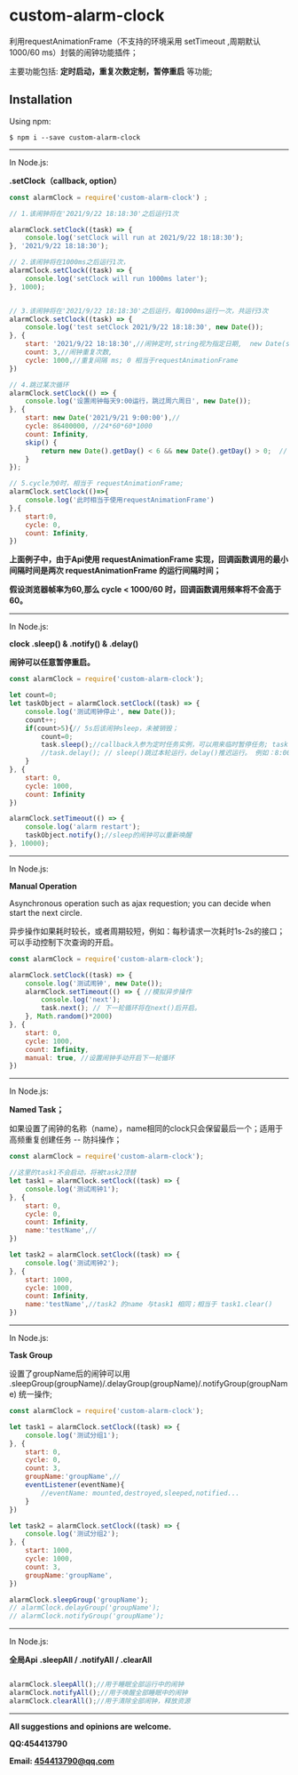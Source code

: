 # custom-alarm-clock

利用requestAnimationFrame（不支持的环境采用 setTimeout ,周期默认 1000/60 ms）封裝的闹钟功能插件；

主要功能包括: **定时启动，重复次数定制，暂停重启** 等功能;

## Installation

Using npm:

```shell
$ npm i --save custom-alarm-clock
```

------------


In Node.js:

**.setClock（callback, option）**

```js
const alarmClock = require('custom-alarm-clock') ;

// 1.该闹钟将在'2021/9/22 18:18:30'之后运行1次

alarmClock.setClock((task) => {
    console.log('setClock will run at 2021/9/22 18:18:30');
}, '2021/9/22 18:18:30');

// 2.该闹钟将在1000ms之后运行1次，
alarmClock.setClock((task) => {
    console.log('setClock will run 1000ms later');
}, 1000);


// 3.该闹钟将在'2021/9/22 18:18:30'之后运行，每1000ms运行一次，共运行3次
alarmClock.setClock((task) => {
    console.log('test setClock 2021/9/22 18:18:30', new Date());
}, {
    start: '2021/9/22 18:18:30',//闹钟定时,string视为指定日期,  new Date(start)，number视作延迟 start ms
    count: 3,//闹钟重复次数,
    cycle: 1000,//重复间隔 ms; 0 相当于requestAnimationFrame
})

// 4.跳过某次循环
alarmClock.setClock(() => {
    console.log('设置闹钟每天9:00运行，跳过周六周日', new Date());
}, {
    start: new Date('2021/9/21 9:00:00'),//
    cycle: 86400000, //24*60*60*1000
    count: Infinity,
    skip() {
        return new Date().getDay() < 6 && new Date().getDay() > 0;  // 周六周日跳过
    }
});

// 5.cycle为0时，相当于 requestAnimationFrame;
alarmClock.setClock(()=>{
    console.log('此时相当于使用requestAnimationFrame')
},{
    start:0,
    cycle: 0,
    count: Infinity,
})
```
**上面例子中，由于Api使用 requestAnimationFrame 实现，回调函数调用的最小间隔时间是两次 requestAnimationFrame 的运行间隔时间；**

**假设浏览器帧率为60,那么 cycle < 1000/60 时，回调函数调用频率将不会高于60。**

------------


In Node.js:

**clock    .sleep() & .notify() & .delay()**

**闹钟可以任意暂停重启。**

```js
const alarmClock = require('custom-alarm-clock');

let count=0;
let taskObject = alarmClock.setClock((task) => {
    console.log('测试闹钟停止', new Date());
    count++;
    if(count>5){// 5s后该闹钟sleep，未被销毁；
        count=0;
        task.sleep();//callback入参为定时任务实例，可以用来临时暂停任务; task === taskObject;
        //task.delay(); // sleep()跳过本轮运行，delay()推迟运行。 例如：8:00闹钟，今天sleep掉，1小时后notify，明天依然8:00响；8:00的闹钟delay后，1小时后notify；则明天9:00才响；
    }
}, {
    start: 0,
    cycle: 1000,
    count: Infinity
})

alarmClock.setTimeout(() => {
    console.log('alarm restart');
    taskObject.notify();//sleep的闹钟可以重新唤醒
}, 10000);

```

------------


In Node.js:

**Manual Operation**

Asynchronous operation such as ajax requestion; you can decide when start the next circle.

异步操作如果耗时较长，或者周期较短，例如：每秒请求一次耗时1s-2s的接口；可以手动控制下次查询的开启。

```js
const alarmClock = require('custom-alarm-clock');

alarmClock.setClock((task) => {
    console.log('测试闹钟', new Date());
    alarmClock.setTimeout(() => { //模拟异步操作
        console.log('next');
        task.next(); // 下一轮循环将在next()后开启。
    }, Math.random()*2000)
}, {
    start: 0,
    cycle: 1000, 
    count: Infinity,
    manual: true, //设置闹钟手动开启下一轮循环
})

```


------------


In Node.js:

**Named Task；**

如果设置了闹钟的名称（name），name相同的clock只会保留最后一个；适用于高频重复创建任务 -- 防抖操作；

```js
const alarmClock = require('custom-alarm-clock');

//这里的task1不会启动，将被task2顶替
let task1 = alarmClock.setClock((task) => {
    console.log('测试闹钟1');
}, {
    start: 0,
    cycle: 0, 
    count: Infinity,
    name:'testName',//
})

let task2 = alarmClock.setClock((task) => {
    console.log('测试闹钟2');
}, {
    start: 1000,
    cycle: 1000, 
    count: Infinity,
    name:'testName',//task2 的name 与task1 相同；相当于 task1.clear()
})


```

------------



In Node.js:

**Task Group**

设置了groupName后的闹钟可以用 .sleepGroup(groupName)/.delayGroup(groupName)/.notifyGroup(groupName) 统一操作;

```js
const alarmClock = require('custom-alarm-clock');

let task1 = alarmClock.setClock((task) => {
    console.log('测试分组1');
}, {
    start: 0,
    cycle: 0, 
    count: 3,
    groupName:'groupName',//
    eventListener(eventName){
        //eventName: mounted,destroyed,sleeped,notified...
    }
})

let task2 = alarmClock.setClock((task) => {
    console.log('测试分组2');
}, {
    start: 1000,
    cycle: 1000, 
    count: 3,
    groupName:'groupName',
})

alarmClock.sleepGroup('groupName');
// alarmClock.delayGroup('groupName');
// alarmClock.notifyGroup('groupName');

```

------------


In Node.js:

**全局Api**
**.sleepAll / .notifyAll / .clearAll**

```js

alarmClock.sleepAll();//用于睡眠全部运行中的闹钟
alarmClock.notifyAll();//用于唤醒全部睡眠中的闹钟
alarmClock.clearAll();//用于清除全部闹钟，释放资源

```

------------


**All suggestions and opinions are welcome.**

**QQ:454413790**

**Email: 454413790@qq.com**

